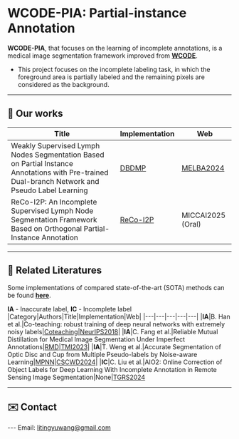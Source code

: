 # WCODE-PIA: Partial-instance Annotation

**WCODE-PIA**, that focuses on the learning of incomplete annotations, is a medical image segmentation framework improved from [**WCODE**](https://github.com/WltyBY/WCODE).

* This project focuses on the incomplete labeling task, in which the foreground area is partially labeled and the remaining pixels are considered as the background.
  

---
## 📖 Our works
|Title|Implementation|Web|
|---|---|---|
|Weakly Supervised Lymph Nodes Segmentation Based on Partial Instance Annotations with Pre-trained Dual-branch Network and Pseudo Label Learning|[DBDMP](https://github.com/HiLab-git/WCODE-PIA/tree/main/wcode/training/Trainers/Weakly/Incomplete_Learning/DBDMP)|[MELBA2024](https://www.melba-journal.org/papers/2024:017.html)|
|ReCo-I2P: An Incomplete Supervised Lymph Node Segmentation Framework Based on Orthogonal Partial-Instance Annotation|[ReCo-I2P](https://github.com/HiLab-git/WCODE-PIA/tree/main/wcode/training/Trainers/Weakly/Incomplete_Learning/ReCo_I2P)|MICCAI2025 (Oral)|


---
## 🔬 Related Literatures
Some implementations of compared state-of-the-art (SOTA) methods can be found [**here**](https://github.com/HiLab-git/WCODE-PIA/tree/main/wcode/training/Trainers).

**IA** - Inaccurate label, **IC** - Incomplete label
|Category|Authors|Title|Implementation|Web|
|---|---|---|---|---|
|**IA**|B. Han et al.|Co-teaching: robust training of deep neural networks with extremely noisy labels|[Coteaching](https://github.com/HiLab-git/WCODE-PIA/tree/main/wcode/training/Trainers/Weakly/Incomplete_Learning/ReCo_I2P)|[NeurIPS2018](https://proceedings.neurips.cc/paper/2018/hash/a19744e268754fb0148b017647355b7b-Abstract.html)|
|**IA**|C. Fang et al.|Reliable Mutual Distillation for Medical Image Segmentation Under Imperfect Annotations|[RMD](https://github.com/HiLab-git/WCODE-PIA/tree/main/wcode/training/Trainers/Weakly/NLL/RMD)|[TMI2023](https://ieeexplore.ieee.org/abstract/document/10021263)|
|**IA**|T. Weng et al.|Accurate Segmentation of Optic Disc and Cup from Multiple Pseudo-labels by Noise-aware Learning|[MPNN](https://github.com/HiLab-git/WCODE-PIA/tree/main/wcode/training/Trainers/Weakly/NLL/MPNN)|[CSCWD2024](https://ieeexplore.ieee.org/abstract/document/10580087)|
|**IC**|C. Liu et al.|AIO2: Online Correction of Object Labels for Deep Learning With Incomplete Annotation in Remote Sensing Image Segmentation|None|[TGRS2024](https://ieeexplore.ieee.org/abstract/document/10460569)

<!-- --- -->
<!-- ## ⛺ Discussion of the task setting and general usage -->


---
## ✉️ Contact
--- Email: litingyuwang@gmail.com